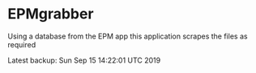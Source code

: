 # EPMgrabber
Using a database from the EPM app this application scrapes the files as required


Latest backup: Sun Sep 15 14:22:01 UTC 2019
